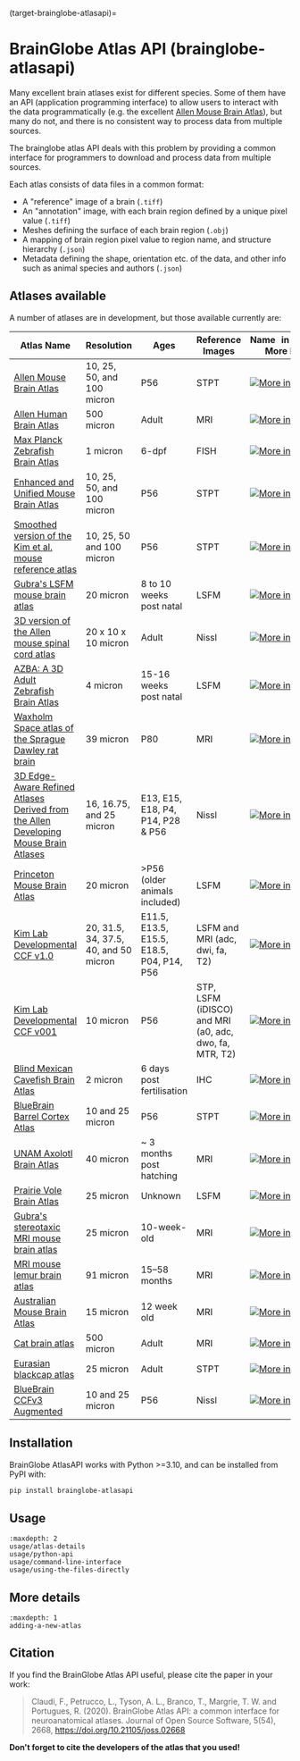 (target-brainglobe-atlasapi)=
# BrainGlobe Atlas API (brainglobe-atlasapi)

Many excellent brain atlases exist for different species. Some of them have an API (application programming interface)
to allow users to interact with the data programmatically (e.g. the excellent
[Allen Mouse Brain Atlas](https://portal.brain-map.org)), but many do not, and there is no consistent way to process
data from multiple sources.

The brainglobe atlas API deals with this problem by providing a common interface for programmers to download and process data from multiple sources.

Each atlas consists of data files in a common format:

* A "reference" image of a brain (`.tiff`)
* An "annotation" image, with each brain region defined by a unique pixel value (`.tiff`)
* Meshes defining the surface of each brain region (`.obj`)
* A mapping of brain region pixel value to region name, and structure hierarchy (`.json`)
* Metadata defining the shape, orientation etc. of the data, and other info such as animal species and authors (`.json`)

## Atlases available


A number of atlases are in development, but those available currently are:

| Atlas Name | Resolution                  | Ages | Reference Images                                       | Name in API & More Info                                                                                                                                                                                                                           |
| --- |-----------------------------| --- |--------------------------------------------------------|---------------------------------------------------------------------------------------------------------------------------------------------------------------------------------------------------------------------------------------------------|
| [Allen Mouse Brain Atlas](https://doi.org/10.1016/j.cell.2020.04.007) | 10, 25, 50, and 100 micron  | P56 | STPT                                                   | [![More info](https://img.shields.io/badge/More%20info-Click%20here-blue)](https://brainglobe.info/documentation/brainglobe-atlasapi/usage/atlas-details.html#allen-adult-mouse-brain-atlas)                                                      |
| [Allen Human Brain Atlas](https://www.brain-map.org) | 500 micron                  | Adult | MRI                                                    | [![More info](https://img.shields.io/badge/More%20info-Click%20here-blue)](https://brainglobe.info/documentation/brainglobe-atlasapi/usage/atlas-details.html#allen-human-brain-atlas)                                                            |
| [Max Planck Zebrafish Brain Atlas](http://fishatlas.neuro.mpg.de) | 1 micron                    | 6-dpf | FISH                                                   | [![More info](https://img.shields.io/badge/More%20info-Click%20here-blue)](https://brainglobe.info/documentation/brainglobe-atlasapi/usage/atlas-details.html#max-planck-zebrafish-brain-atlas)                                                   |
| [Enhanced and Unified Mouse Brain Atlas](https://kimlab.io/brain-map/atlas/) | 10, 25, 50, and 100 micron  | P56 | STPT                                                   | [![More info](https://img.shields.io/badge/More%20info-Click%20here-blue)](https://brainglobe.info/documentation/brainglobe-atlasapi/usage/atlas-details.html#enhanced-and-unified-mouse-brain-atlas)                                             |
| [Smoothed version of the Kim et al. mouse reference atlas](https://doi.org/10.1016/j.celrep.2014.12.014) | 10, 25, 50 and 100 micron   | P56 | STPT                                                   | [![More info](https://img.shields.io/badge/More%20info-Click%20here-blue)](https://brainglobe.info/documentation/brainglobe-atlasapi/usage/atlas-details.html#smoothed-version-of-the-kim-et-al-mouse-reference-atlas)                            |
| [Gubra's LSFM mouse brain atlas](https://doi.org/10.1007/s12021-020-09490-8) | 20 micron                   | 8 to 10 weeks post natal | LSFM                                                   | [![More info](https://img.shields.io/badge/More%20info-Click%20here-blue)](https://brainglobe.info/documentation/brainglobe-atlasapi/usage/atlas-details.html#gubras-lsfm-mouse-brain-atlas)                                                      |
| [3D version of the Allen mouse spinal cord atlas](https://doi.org/10.1101/2021.05.06.443008) | 20 x 10 x 10 micron         | Adult | Nissl                                                  | [![More info](https://img.shields.io/badge/More%20info-Click%20here-blue)](https://brainglobe.info/documentation/brainglobe-atlasapi/usage/atlas-details.html#d-version-of-the-allen-mouse-spinal-cord-atlas)                                     |
| [AZBA: A 3D Adult Zebrafish Brain Atlas](https://doi.org/10.1101/2021.05.04.442625) | 4 micron                    | 15-16 weeks post natal | LSFM                                                   | [![More info](https://img.shields.io/badge/More%20info-Click%20here-blue)](https://brainglobe.info/documentation/brainglobe-atlasapi/usage/atlas-details.html#azba-a-3d-adult-zebrafish-brain-atlas)                                              |
| [Waxholm Space atlas of the Sprague Dawley rat brain](https://doi.org/10.1038/s41592-023-02034-3) | 39 micron                   | P80  | MRI                                                    | [![More info](https://img.shields.io/badge/More%20info-Click%20here-blue)](https://brainglobe.info/documentation/brainglobe-atlasapi/usage/atlas-details.html#waxholm-space-atlas-of-the-sprague-dawley-rat-brain)                                |
| [3D Edge-Aware Refined Atlases Derived from the Allen Developing Mouse Brain Atlases](https://doi.org/10.7554/eLife.61408) | 16, 16.75, and 25 micron    | E13, E15, E18, P4, P14, P28 & P56 | Nissl                                                  | [![More info](https://img.shields.io/badge/More%20info-Click%20here-blue)](https://brainglobe.info/documentation/brainglobe-atlasapi/usage/atlas-details.html#d-edge-aware-refined-atlases-derived-from-the-allen-developing-mouse-brain-atlases) |
| [Princeton Mouse Brain Atlas](https://brainmaps.princeton.edu/2020/09/princeton-mouse-brain-atlas-links) | 20 micron                   | >P56 (older animals included) | LSFM                                                   | [![More info](https://img.shields.io/badge/More%20info-Click%20here-blue)](https://brainglobe.info/documentation/brainglobe-atlasapi/usage/atlas-details.html#princeton-mouse-brain-atlas)                                                        |
| [Kim Lab Developmental CCF v1.0](https://doi.org/10.6084/m9.figshare.26377171.v1) | 20, 31.5, 34, 37.5, 40, and 50 micron | E11.5, E13.5, E15.5, E18.5, P04, P14, P56 | LSFM and MRI (adc, dwi, fa, T2)                        | [![More info](https://img.shields.io/badge/More%20info-Click%20here-blue)](https://brainglobe.info/documentation/brainglobe-atlasapi/usage/atlas-details.html#kim-lab-developmental-ccf-v1-0)                                                     |
| [Kim Lab Developmental CCF v001](https://data.mendeley.com/datasets/2svx788ddf/1) | 10 micron                   | P56  | STP, LSFM (iDISCO) and MRI (a0, adc, dwo, fa, MTR, T2) | [![More info](https://img.shields.io/badge/More%20info-Click%20here-blue)](https://brainglobe.info/documentation/brainglobe-atlasapi/usage/atlas-details.html#kim-lab-developmental-ccf-v001-p56)                                               |
| [Blind Mexican Cavefish Brain Atlas](https://doi.org/10.7554/eLife.80777) | 2 micron                    | 6 days post fertilisation | IHC                                                    | [![More info](https://img.shields.io/badge/More%20info-Click%20here-blue)](https://brainglobe.info/documentation/brainglobe-atlasapi/usage/atlas-details.html#blind-mexican-cavefish-brain-atlas)                                                 |
| [BlueBrain Barrel Cortex Atlas](https://doi.org/10.1162/imag_a_00209) | 10 and 25 micron            | P56 | STPT                                                   | [![More info](https://img.shields.io/badge/More%20info-Click%20here-blue)](https://brainglobe.info/documentation/brainglobe-atlasapi/usage/atlas-details.html#bluebrain-barrel-cortex-atlas)                                                      |
| [UNAM Axolotl Brain Atlas](https://doi.org/10.1038/s41598-021-89357-3) | 40 micron                   | ~ 3 months post hatching | MRI                                                    | [![More info](https://img.shields.io/badge/More%20info-Click%20here-blue)](https://brainglobe.info/documentation/brainglobe-atlasapi/usage/atlas-details.html#unam-axolotl-brain-atlas)                                                           |
| [Prairie Vole Brain Atlas](https://doi.org/10.7554/eLife.87029.3.sa0) | 25 micron                   | Unknown | LSFM                                                   | [![More info](https://img.shields.io/badge/More%20info-Click%20here-blue)](https://brainglobe.info/documentation/brainglobe-atlasapi/usage/atlas-details.html#prairie-vole-brain-atlas)                                                           |
| [Gubra's stereotaxic MRI mouse brain atlas](https://doi.org/10.1007/s12021-023-09623-9) | 25 micron                   | 10-week-old  | MRI                                                    | [![More info](https://img.shields.io/badge/More%20info-Click%20here-blue)](https://brainglobe.info/documentation/brainglobe-atlasapi/usage/atlas-details.html#gubras-mri-mouse-brain-atlas)                                                       |
| [MRI mouse lemur brain atlas](https://doi.org/10.1016/j.dib.2018.10.067) | 91 micron                   | 15–58 months  | MRI                                                    | [![More info](https://img.shields.io/badge/More%20info-Click%20here-blue)](https://brainglobe.info/documentation/brainglobe-atlasapi/usage/atlas-details.html#mri-mouse-lemur-brain-atlas)                                                        |
| [Australian Mouse Brain Atlas](https://doi.org/10.1016/j.ymeth.2015.01.005) | 15 micron                   | 12 week old | MRI                                                    | [![More info](https://img.shields.io/badge/More%20info-Click%20here-blue)](https://brainglobe.info/documentation/brainglobe-atlasapi/usage/atlas-details.html#australian-mouse-brain-atlas)                                                       |
| [Cat brain atlas](https://doi.org/10.1002/cne.24271) | 500 micron                  | Adult | MRI                                                    | [![More info](https://img.shields.io/badge/More%20info-Click%20here-blue)](https://brainglobe.info/documentation/brainglobe-atlasapi/usage/atlas-details.html#cat-brain-atlas)                                                                    |
| [Eurasian blackcap atlas](https://doi.org/10.1101/2025.03.04.641293) | 25 micron| Adult | STPT | [![More info](https://img.shields.io/badge/More%20info-Click%20here-blue)](https://brainglobe.info/documentation/brainglobe-atlasapi/usage/atlas-details.html#eurasian-blackcap-atlas)                                                            |
| [BlueBrain CCFv3 Augmented](https://doi.org/10.1162/imag_a_00565) | 10 and 25 micron | P56 | Nissl | [![More info](https://img.shields.io/badge/More%20info-Click%20here-blue)](https://brainglobe.info/documentation/brainglobe-atlasapi/usage/atlas-details.html#ccfv3-augmented-mouse-atlas)                                                            |

## Installation

BrainGlobe AtlasAPI works with Python >=3.10, and can be installed from PyPI with:

```bash
pip install brainglobe-atlasapi
```

## Usage

```{toctree}
:maxdepth: 2
usage/atlas-details
usage/python-api
usage/command-line-interface
usage/using-the-files-directly

```

## More details

```{toctree}
:maxdepth: 1
adding-a-new-atlas
```

## Citation

If you find the BrainGlobe Atlas API useful, please cite the paper in your work:

>Claudi, F., Petrucco, L., Tyson, A. L., Branco, T., Margrie, T. W. and Portugues, R. (2020). BrainGlobe Atlas API: a common interface for neuroanatomical atlases. Journal of Open Source Software, 5(54), 2668, <https://doi.org/10.21105/joss.02668>

**Don't forget to cite the developers of the atlas that you used!**

